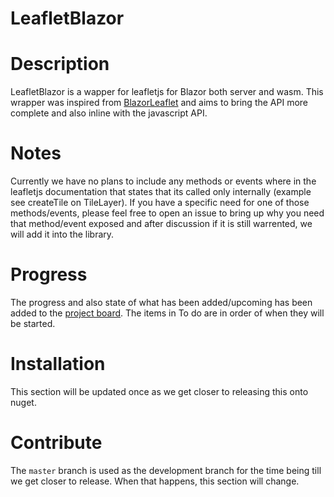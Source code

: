 # LeafletBlazor

# Description

LeafletBlazor is a wapper for leafletjs for Blazor both server and wasm.  This wrapper was inspired from <a href="https://github.com/Mehigh17/BlazorLeaflet/">BlazorLeaflet</a> and aims to bring the API more complete and also inline with the javascript API.

# Notes
Currently we have no plans to include any methods or events where in the leafletjs documentation that states that its called only internally (example see createTile on TileLayer).  If you have a specific need for one of those methods/events, please feel free to open an issue 
to bring up why you need that method/event exposed and after discussion if it is still warrented, we will add it into the library.  

# Progress
The progress and also state of what has been added/upcoming has been added to the <a href="https://github.com/jeffreyladd/LeafletBlazor/projects/1">project board</a>.  The items in To do are in order of when they will be started.  

# Installation

This section will be updated once as we get closer to releasing this onto nuget.

# Contribute

The `master` branch is used as the development branch for the time being till we get closer to release.  When that happens, this section will change.